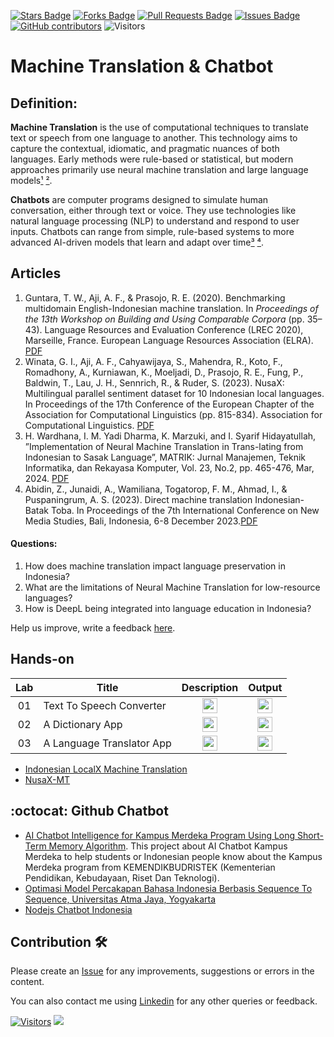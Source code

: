 <a href="https://github.com/drshahizan/special-topic-data-engineering/stargazers"><img src="https://img.shields.io/github/stars/drshahizan/special-topic-data-engineering" alt="Stars Badge"/></a>
<a href="https://github.com/drshahizan/special-topic-data-engineering/network/members"><img src="https://img.shields.io/github/forks/drshahizan/special-topic-data-engineering" alt="Forks Badge"/></a>
<a href="https://github.com/drshahizan/special-topic-data-engineering/pulls"><img src="https://img.shields.io/github/issues-pr/drshahizan/special-topic-data-engineering" alt="Pull Requests Badge"/></a>
<a href="https://github.com/drshahizan/special-topic-data-engineering/issues"><img src="https://img.shields.io/github/issues/drshahizan/special-topic-data-engineering" alt="Issues Badge"/></a>
<a href="https://github.com/drshahizan/special-topic-data-engineering/graphs/contributors"><img alt="GitHub contributors" src="https://img.shields.io/github/contributors/drshahizan/special-topic-data-engineering?color=2b9348"></a>
![Visitors](https://api.visitorbadge.io/api/visitors?path=https%3A%2F%2Fgithub.com%2Fdrshahizan%2Fspecial-topic-data-engineering&labelColor=%23d9e3f0&countColor=%23697689&style=flat)

# Machine Translation & Chatbot

## Definition:
**Machine Translation** is the use of computational techniques to translate text or speech from one language to another. This technology aims to capture the contextual, idiomatic, and pragmatic nuances of both languages. Early methods were rule-based or statistical, but modern approaches primarily use neural machine translation and large language models[¹](https://en.wikipedia.org/wiki/Machine_translation) [²](https://academic.oup.com/edited-volume/42643/chapter/358152716).

**Chatbots** are computer programs designed to simulate human conversation, either through text or voice. They use technologies like natural language processing (NLP) to understand and respond to user inputs. Chatbots can range from simple, rule-based systems to more advanced AI-driven models that learn and adapt over time[³](https://www.coursera.org/articles/what-is-a-chatbot) [⁴](https://link.springer.com/chapter/10.1007/978-3-030-49186-4_31).

## Articles
1. Guntara, T. W., Aji, A. F., & Prasojo, R. E. (2020). Benchmarking multidomain English-Indonesian machine translation. In *Proceedings of the 13th Workshop on Building and Using Comparable Corpora* (pp. 35–43). Language Resources and Evaluation Conference (LREC 2020), Marseille, France. European Language Resources Association (ELRA). [PDF](https://aclanthology.org/2020.bucc-1.6.pdf)
2. Winata, G. I., Aji, A. F., Cahyawijaya, S., Mahendra, R., Koto, F., Romadhony, A., Kurniawan, K., Moeljadi, D., Prasojo, R. E., Fung, P., Baldwin, T., Lau, J. H., Sennrich, R., & Ruder, S. (2023). NusaX: Multilingual parallel sentiment dataset for 10 Indonesian local languages. In Proceedings of the 17th Conference of the European Chapter of the Association for Computational Linguistics (pp. 815-834). Association for Computational Linguistics. [PDF](https://aclanthology.org/2023.eacl-main.57.pdf)
3. H. Wardhana, I. M. Yadi Dharma, K. Marzuki, and I. Syarif Hidayatullah, ”Implementation of Neural Machine Translation in Trans-lating from Indonesian to Sasak Language”, MATRIK: Jurnal Manajemen, Teknik Informatika, dan Rekayasa Komputer, Vol. 23, No.2, pp. 465-476, Mar, 2024. [PDF](https://www.researchgate.net/publication/379851345_Implementation_of_Neural_Machine_Translation_in_Translating_from_Indonesian_to_Sasak_Language)
4. Abidin, Z., Junaidi, A., Wamiliana, Togatorop, F. M., Ahmad, I., & Puspaningrum, A. S. (2023). Direct machine translation Indonesian-Batak Toba. In Proceedings of the 7th International Conference on New Media Studies, Bali, Indonesia, 6-8 December 2023.[PDF](http://repository.lppm.unila.ac.id/53264/1/Direct_Machine_Translation_Indonesian-Batak_Toba.pdf)






#### Questions:
1. How does machine translation impact language preservation in Indonesia?
2. What are the limitations of Neural Machine Translation for low-resource languages?
3. How is DeepL being integrated into language education in Indonesia?

Help us improve, write a feedback [here](https://tally.so/r/wbLQR1).


## Hands-on
| Lab | Title | Description | Output |
| :-----: | ----- | :------: | :------: |
| 01 | Text To Speech Converter  |<a href="https://github.com/drshahizan/learn-php/tree/main/lab/js/adv/lab4" ><img src="../images/folder_info.png" width="24px" height="24px" ></a> |<a href="https://drshahizan.github.io/lab/lab4/index.html" ><img src="../images/html64.png" width="24px" height="24px" ></a>|
| 02 | A Dictionary App |<a href="https://github.com/drshahizan/learn-php/tree/main/lab/js/adv/lab5" ><img src="../images/folder_info.png" width="24px" height="24px" ></a> |<a href="https://drshahizan.github.io/lab/lab5/index.html" ><img src="../images/html64.png" width="24px" height="24px" ></a>|
| 03 | A Language Translator App|<a href="https://github.com/drshahizan/learn-php/tree/main/lab/js/adv/lab6" ><img src="../images/folder_info.png" width="24px" height="24px" ></a> |<a href="https://drshahizan.github.io/lab/lab6/index.html" ><img src="../images/html64.png" width="24px" height="24px" ></a>|

- [Indonesian LocalX Machine Translation](https://github.com/zanuura/Indonesian-LocalX-Machine-Translation)
- [NusaX-MT](https://github.com/IndoNLP/nusax/tree/main/datasets/mt)

## :octocat: Github Chatbot
- [AI Chatbot Intelligence for Kampus Merdeka Program Using Long Short-Term Memory Algorithm](https://github.com/fendy07/chatbot-AI). This project about AI Chatbot Kampus Merdeka to help students or Indonesian people know about the Kampus Merdeka program from KEMENDIKBUDRISTEK (Kementerian Pendidikan, Kebudayaan, Riset Dan Teknologi).
- [Optimasi Model Percakapan Bahasa Indonesia Berbasis Sequence To Sequence, Universitas Atma Jaya, Yogyakarta](https://github.com/DwikiWitman/Chatbot-Bahasa-Indonesia)
- [Nodejs Chatbot Indonesia](https://github.com/binsarjr/chatbot-indonesia)



## Contribution 🛠️
Please create an [Issue](https://github.com/drshahizan/special-topic-data-engineering/issues) for any improvements, suggestions or errors in the content.

You can also contact me using [Linkedin](https://www.linkedin.com/in/drshahizan/) for any other queries or feedback.

[![Visitors](https://api.visitorbadge.io/api/visitors?path=https%3A%2F%2Fgithub.com%2Fdrshahizan&labelColor=%23697689&countColor=%23555555&style=plastic)](https://visitorbadge.io/status?path=https%3A%2F%2Fgithub.com%2Fdrshahizan)
![](https://hit.yhype.me/github/profile?user_id=81284918)




